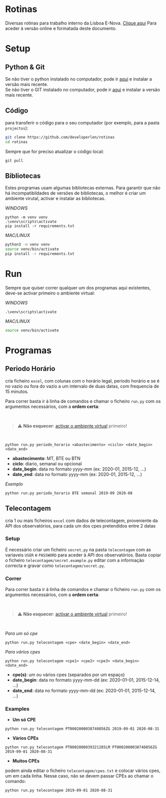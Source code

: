 # Rotinas

Diversas rotinas para trabalho interno da Lisboa E-Nova. <a href="https://developerlen.github.io/rotinas/" >Clique aqui</a> Para aceder à versão online e formatada deste documento.

# Setup

## Python & Git

Se não tiver o python instalado no computador, pode ir <a href="https://www.python.org/downloads/">aqui</a> e instalar a versão mais recente.  
Se não tiver o GIT instalado no computador, pode ir <a href="https://git-scm.com/downloads">aqui</a> e instalar a versão mais recente.

## Código

para transferir o código para o seu computador (por exemplo, para a pasta `projectos`):

```bash
git clone https://github.com/developerlen/rotinas
cd rotinas
```

Sempre que for preciso atualizar o código local:

```
git pull
```

## Bibliotecas

Estes programas usam algumas bibliotecas externas.
Para garantir que não há incompatibildades de versões de bibliotecas, o melhor é criar um ambiente virutal, activar e instalar as bibliotecas.

_WINDOWS_

```dos
python -m venv venv
.\venv\scripts\activate
pip install -r requirements.txt
```

_MAC/LINUX_

```bash
python3 -m venv venv
source venv/bin/activate
pip install -r requirements.txt
```

# Run

Sempre que quiser correr qualquer um dos programas aqui existentes, deve-se activar primeiro o ambiente virtual:

_WINDOWS_

```dos
.\venv\scripts\activate
```

_MAC/LINUX_

```bash
source venv/bin/activate
```

# Programas

## Periodo Horário

cria ficheiro `excel`, com colunas com o horário legal, periodo horário e se é no vazio ou fora do vazio a um intervalo de duas datas, com frequencia de 15 minutos.

Para correr basta ir à linha de comandos e chamar o ficheiro `run.py` com os argumentos necessários, com a <b>ordem certa</b>:

<br/>

> ⚠️ **Não esquecer**: [activar o ambiente virtual](#Run) primeiro!

<br/>

```
python run.py periodo_horario <abastecimento> <ciclo> <date_begin> <date_end>
```

- <b>abastecimento</b>: MT, BTE ou BTN
- <b>ciclo</b>: diario, semanal ou opcional
- <b>date_begin</b>: data no formato yyyy-mm (ex: 2020-01, 2015-12, ...)
- <b>date_end</b>: data no formato yyyy-mm (ex: 2020-01, 2015-12, ...)

_Exemplo_

```
python run.py periodo_horario BTE semanal 2019-09 2020-08
```

## Telecontagem

cria 1 ou mais ficheiros `excel` com dados de telecontagem, proveniente da API dos observatórios, para cada um dos cpes pretendidos entre 2 datas

### Setup

É necessário criar um ficheiro `secret.py` na pasta `telecontagem` com as varíaveis `USER` e `PASSWORD` para aceder à API dos observatórios. Basta copiar o ficheiro `telecontagem/secret.example.py` editar com a informação correcta e gravar como `telecontagem/secret.py`.

### Correr

Para correr basta ir à linha de comandos e chamar o ficheiro `run.py` com os argumentos necessários, com a <b>ordem certa</b>:

<br/>

> ⚠️ **Não esquecer**: [activar o ambiente virtual](#Run) primeiro!

<br/>

_Para um só cpe_

```
python run.py telecontagem <cpe> <date_begin> <date_end>
```

_Para vários cpes_

```
python run.py telecontagem <cpe1> <cpe2> <cpe3> <date_begin> <date_end>
```

- <b>cpe(s)</b>: um ou vários cpes (separados por um espaço)
- <b>date_begin</b>: data no formato yyyy-mm-dd (ex: 2020-01-01, 2015-12-14, ...)
- <b>date_end</b>: data no formato yyyy-mm-dd (ex: 2020-01-01, 2015-12-14, ...)

### Examples

- **Um só CPE**

```
python run.py telecontagem PT0002000038740856ZG 2019-09-01 2020-08-31
```

- **Vários CPEs**

```
python run.py telecontagem PT0002000039321285LM PT0002000038740856ZG 2019-09-01 2020-08-31
```

- **Muitos CPEs**

podem ainda editar o ficheiro `telecontagem/cpes.txt` e colocar vários cpes, um em cada linha. Nesse caso, não se devem passar CPEs ao chamar o comando:

```
python run.py telecontagem 2019-09-01 2020-08-31
```
